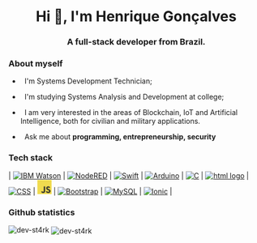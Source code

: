 <h1 align="center">Hi 👋, I'm Henrique Gonçalves</h1>
<h3 align="center">A full-stack developer from Brazil.</h3>


### About myself

- &nbsp;&nbsp;I'm Systems Development Technician;

- &nbsp;&nbsp;I'm studying Systems Analysis and Development at college;

- &nbsp;&nbsp;I am very interested in the areas of Blockchain, IoT and Artificial Intelligence, both for civilian and military applications.

- &nbsp;&nbsp;Ask me about **programming, entrepreneurship, security**


### Tech stack
| [<img src="https://upload.wikimedia.org/wikipedia/en/0/00/IBM_Watson_Logo_2017.png" alt="IBM Watson" width="40">](https://www.ibm.com/watson) | [<img src="https://upload.wikimedia.org/wikipedia/commons/2/2b/Node-red-icon.png" alt="NodeRED" width="28">](https://nodered.org/) | [<img src="https://cdn4.iconfinder.com/data/icons/logos-3/504/Swift-2-512.png" alt="Swift" width="28">](https://swift.org/documentation/) | [<img src="https://brandslogos.com/wp-content/uploads/images/large/arduino-logo-1.png" alt="Arduino" width="28">](https://www.arduino.cc/) | [<img src="https://peritoemphp.com/wp-content/uploads/2019/02/letter_c_PNG22-768x768.png" alt="C" width="28">](https://en.cppreference.com/w/) | [<img src="https://www.w3.org/html/logo/downloads/HTML5_Badge_256.png" alt="html logo" width="28">](https://html.com/) | [<img src="https://sikode.github.io/assets/img/logo/css3.png" alt="CSS" width="28">](https://www.w3.org/Style/CSS/Overview.en.html) | [<img src="https://raw.githubusercontent.com/github/explore/80688e429a7d4ef2fca1e82350fe8e3517d3494d/topics/javascript/javascript.png" alt="JavaScript" width="28">](https://www.javascript.com/) | [<img src="https://sikode.github.io/assets/img/logo/bs.png" alt="Bootstrap" width="28">](https://getbootstrap.com/) | [<img src="https://pngimg.com/uploads/mysql/mysql_PNG23.png" alt="MySQL" width="30">](https://www.mysql.com/) | [<img src="https://cdn-images-1.medium.com/max/1000/1*ZU1eWct801yP-QpUJOaI6Q.png" alt="Ionic" width="30">](https://www.mysql.com/) |
  
</p>

### Github statistics

<p>
  <img align="left" src="https://github-readme-stats.vercel.app/api/top-langs/?username=dev-st4rk&hide=html&layout=compact&show_icons=true,hide=php,smarty&bg_color=400,A59F7B,355236&title_color=141A2A&text_color=141A2A" alt="dev-st4rk" />&nbsp;<img align="center" src="https://github-readme-stats.vercel.app/api?username=dev-st4rk&show_icons=true&count_private=true&show_icons=true&hide=php&bg_color=400,A59F7B,355236&title_color=141A2A&text_color=141A2A" alt="dev-st4rk" />
</p>


